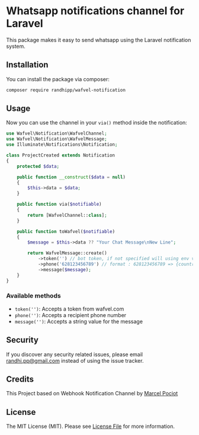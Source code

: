 # Whatsapp notifications channel for Laravel

This package makes it easy to send whatsapp using the Laravel notification system.

## Installation

You can install the package via composer:

``` bash
composer require randhipp/wafvel-notification
```

## Usage

Now you can use the channel in your `via()` method inside the notification:

``` php
use Wafvel\Notification\WafvelChannel;
use Wafvel\Notification\WafvelMessage;
use Illuminate\Notifications\Notification;

class ProjectCreated extends Notification
{
    protected $data;

    public function __construct($data = null)
    {
        $this->data = $data;
    }

    public function via($notifiable)
    {
        return [WafvelChannel::class];
    }

    public function toWafvel($notifiable)
    {
        $message = $this->data ?? "Your Chat Message\nNew Line";

        return WafvelMessage::create()
            ->token('') // bot token, if not specified will using env value WAFVEL_BOT_TOKEN
            ->phone('628123456789') // format : 628123456789 => {countrycode:id}{phonenumber_without_leading_zero:08123456789}
            ->message($message);
    }
}
```

### Available methods

- `token('')`: Accepts a token from wafvel.com
- `phone('')`: Accepts a recipient phone number 
- `message('')`: Accepts a string value for the message

## Security

If you discover any security related issues, please email randhi.pp@gmail.com instead of using the issue tracker.

## Credits

This Project based on Webhook Notification Channel by [Marcel Pociot](https://github.com/mpociot)

## License

The MIT License (MIT). Please see [License File](LICENSE.md) for more information.
